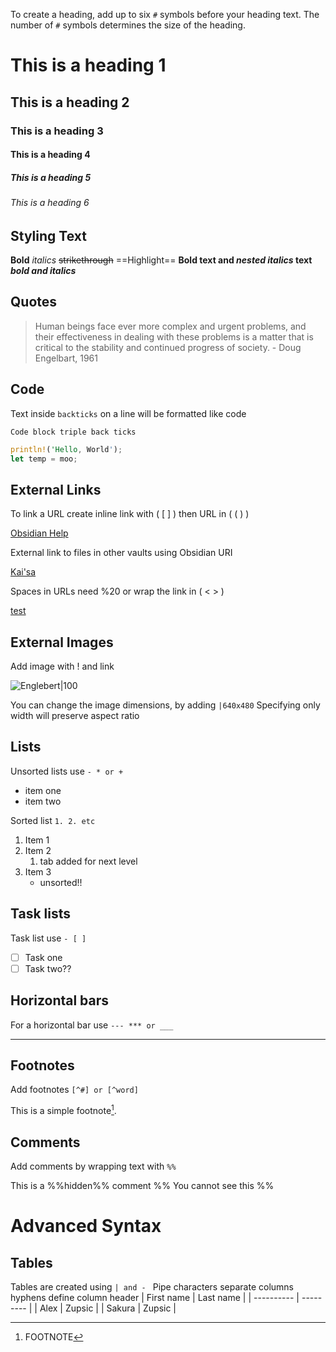 To create a heading, add up to six `#` symbols before your heading text. The number of `#` symbols determines the size of the heading.

# This is a heading 1 
## This is a heading 2 
### This is a heading 3 
#### This is a heading 4 
##### This is a heading 5 
###### This is a heading 6

## Styling Text

**Bold**
*italics*
~~strikethrough~~
==Highlight==
**Bold text and _nested italics_  text**
***bold and italics***

## Quotes

> Human beings face ever more complex and urgent problems, and their effectiveness in dealing with these problems is a matter that is critical to the stability and continued progress of society. 
\- Doug Engelbart, 1961

## Code

Text inside `backticks` on a line will be formatted like code

```
Code block triple back ticks
```

```rust
println!('Hello, World');
let temp = moo;
```

## External Links

To link a URL create inline link with ( [ ] ) then URL in ( ( ) )

[Obsidian Help](https://help.obsidian.md)

External link to files in other vaults using Obsidian URI

[Kai'sa](obsidian://open?vault=NyshakVault&file=Kai'sa.md)

Spaces in URLs need %20 or wrap the link in ( < > )

[test](<obsidian://open?vault=NyshakVault&file=My Note.md>)

## External Images

Add image with ! and link 

![Englebert|100](https://history-computer.com/ModernComputer/Basis/images/Engelbart.jpg)

You can change the image dimensions, by adding `|640x480`
Specifying only width will preserve aspect ratio

## Lists

Unsorted lists use `- * or +`
- item one
- item two

Sorted list `1. 2. etc`
1. Item 1
2. Item 2
	1. tab added for next level
3. Item 3
	* unsorted!!

## Task lists

Task list use `- [ ]`
- [ ] Task one
- [ ] Task two??

## Horizontal bars

For a horizontal bar use `--- *** or ___`

---

## Footnotes

Add footnotes `[^#] or [^word]`

This is a simple footnote[^1].
[^1]: FOOTNOTE

## Comments

Add comments by wrapping text with `%%`

This is a %%hidden%% comment
%% 
You cannot see this
%%

# Advanced Syntax

## Tables

Tables are created using `| and - `  Pipe characters separate columns hyphens define column header
| First name | Last name |
| ---------- | --------- |
| Alex       | Zupsic    |
| Sakura     | Zupsic          |
